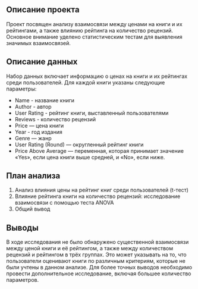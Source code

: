 ## Описание проекта

Проект посвящен анализу взаимосвязи между ценами на книги и их рейтингами, а также влиянию рейтинга на количество рецензий. Основное внимание уделено статистическим тестам для выявления значимых взаимосвязей.

## Описание данных

Набор данных включает информацию о ценах на книги и их рейтингах среди пользователей. Для каждой книги указаны следующие параметры:

- Name - название книги
- Author - автор
- User Rating - рейтинг книги, выставленный пользователями
- Reviews - количество рецензий
- Price — цена книги
- Year - год издания
- Genre — жанр
- User Rating (Round) — округленный рейтинг книги
- Price Above Average — переменная, которая принимает значение «Yes», если цена книги выше средней, и «No», если ниже.

## План анализа

1. Анализ влияния цены на рейтинг книг среди пользователей (t-тест)
2. Влияние рейтинга книги на количество рецензий: исследование взаимосвязи с помощью теста ANOVA
3. Общий вывод

## Выводы

В ходе исследования не было обнаружено существенной взаимосвязи между ценой книги и её рейтингом, а также между количеством рецензий и рейтингом в трёх группах. Это может указывать на то, что пользователи оценивают книги по различным критериям, которые не были учтены в данном анализе. Для более точных выводов необходимо провести дополнительное исследование, включая большее количество параметров.
